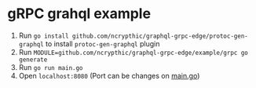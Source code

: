 # gRPC grahql example

1. Run `go install github.com/ncrypthic/graphql-grpc-edge/protoc-gen-graphql` to install `protoc-gen-graphql` plugin
2. Run `MODULE=github.com/ncrypthic/graphql-grpc-edge/example/grpc go generate`
3. Run `go run main.go`
4. Open `localhost:8080` (Port can be changes on [main.go](main.go#L19))
